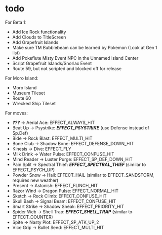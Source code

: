 # todo

For Beta 1:

- Add Ice Rock functionality
- Add Clouds to TitleScreen
- Add Grapefruit Islands
- Make sure TM Bubblebeam can be learned by Pokemon (Look at Gen 1 list)
- Add Pokeflute Misty Event NPC in the Unnamed Island Center
- Script Grapefruit Islands/Snorlax Event
- Route 59, but not scripted and blocked off for release


For Moro Island:

- Moro Island
- Museum Tileset
- Route 60
- Wrecked Ship Tileset


For moves:

- ***???*** -> Aerial Ace: EFFECT_ALWAYS_HIT
- Beat Up -> Psystrike: ***EFFECT_PSYSTRIKE*** (use Defense instead of Sp.Def)
- Bide -> Rock Blast: EFFECT_MULTI_HIT
- Bone Club -> Shadow Bone: EFFECT_DEFENSE_DOWN_HIT
- Kinesis -> Dive: EFFECT_FLY
- Milk Drink -> Water Pulse: EFFECT_CONFUSE_HIT
- Mind Reader -> Luster Purge: EFFECT_SP_DEF_DOWN_HIT
- Pain Split -> Spectral Thief: ***EFFECT_SPECTRAL_THIEF*** (similar to EFFECT_PSYCH_UP)
- Powder Snow -> Hail: EFFECT_HAIL (similar to EFFECT_SANDSTORM, requires new weather)
- Present -> Astonish: EFFECT_FLINCH_HIT
- Razor Wind -> Dragon Pulse: EFFECT_NORMAL_HIT
- Sketch -> Rock Climb: EFFECT_CONFUSE_HIT
- Skull Bash -> Signal Beam: EFFECT_CONFUSE_HIT
- Smart Strike -> Shadow Sneak: EFFECT_PRIORITY_HIT
- Spider Web -> Shell Trap: ***EFFECT_SHELL_TRAP*** (similar to EFFECT_COUNTER)
- Spite -> Nasty Plot: EFFECT_SP_ATK_UP_2
- Vice Grip -> Bullet Seed: EFFECT_MULTI_HIT
